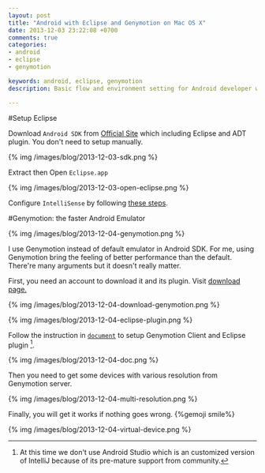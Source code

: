 ```yaml
---
layout: post
title: "Android with Eclipse and Genymotion on Mac OS X"
date: 2013-12-03 23:22:08 +0700
comments: true
categories: 
- android
- eclipse
- genymotion

keywords: android, eclipse, genymotion 
description: Basic flow and environment setting for Android developer with Eclipse and Genymotion.

---
```


#Setup Eclipse

Download `Android SDK` from [Official Site](http://developer.android.com/sdk/index.html) which including Eclipse and ADT plugin. You don't need to setup manually.

{% img /images/blog/2013-12-03-sdk.png %}

Extract then Open `Eclipse.app`

{% img /images/blog/2013-12-03-open-eclipse.png %}

Configure `IntelliSense` by following [these steps](http://tieubao.22journeys.com/writing/2013/11/30/intellisense-in-eclipse/).

#Genymotion: the faster Android Emulator

{% img /images/blog/2013-12-04-genymotion.png %}

I use Genymotion instead of default emulator in Android SDK. For me, using Genymotion bring the feeling of better performance than the default. There're many arguments but it doesn't really matter.

First, you need an account to download it and its plugin. Visit [download page.](https://cloud.genymotion.com/page/launchpad/download/)

{% img /images/blog/2013-12-04-download-genymotion.png %}

{% img /images/blog/2013-12-04-eclipse-plugin.png %}

Follow the instruction in [`document`](https://cloud.genymotion.com/page/doc/) to setup Genymotion Client and Eclipse plugin [^1]. 

{% img /images/blog/2013-12-04-doc.png %}

Then you need to get some devices with various resolution from Genymotion server. 

{% img /images/blog/2013-12-04-multi-resolution.png %}

Finally, you will get it works if nothing goes wrong. {%gemoji smile%}

{% img /images/blog/2013-12-04-virtual-device.png %}

[^1]: At this time we don't use Android Studio which is an customized version of IntelliJ because of its pre-mature support from community.

